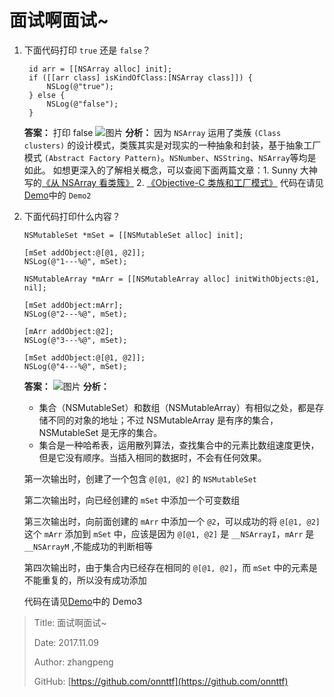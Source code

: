# 面试啊面试~

1. 下面代码打印 `true` 还是 `false`？

   ```objc
    id arr = [[NSArray alloc] init];
    if ([[arr class] isKindOfClass:[NSArray class]]) {
        NSLog(@"true");
    } else {
        NSLog(@"false");
    }
   ```

   **答案：**
   打印 false
   ![图片](https://file.zhangpeng.site/2017/11/09/1.jpeg) **分析：**
   因为 `NSArray` 运用了类蔟 `(Class clusters)` 的设计模式，类簇其实是对现实的一种抽象和封装，基于抽象工厂模式 `(Abstract Factory Pattern)`。`NSNumber`、`NSString`、`NSArray`等均是如此。
   如想更深入的了解相关概念，可以查阅下面两篇文章：1. Sunny 大神写的[《从 NSArray 看类簇》](http://blog.sunnyxx.com/2014/12/18/class-cluster/) 2. [《Objective-C 类族和工厂模式》](http://www.cocoachina.com/cms/wap.php?action=article&id=10296) 代码在请见[Demo](https://github.com/onnttf/P_App_OC.git)中的 `Demo2`

2. 下面代码打印什么内容？

   ```objc
   NSMutableSet *mSet = [[NSMutableSet alloc] init];

   [mSet addObject:@[@1, @2]];
   NSLog(@"1---%@", mSet);

   NSMutableArray *mArr = [[NSMutableArray alloc] initWithObjects:@1, nil];

   [mSet addObject:mArr];
   NSLog(@"2---%@", mSet);

   [mArr addObject:@2];
   NSLog(@"3---%@", mSet);

   [mSet addObject:@[@1, @2]];
   NSLog(@"4---%@", mSet);
   ```

   **答案：**
   ![图片](https://file.zhangpeng.site/2017/11/09/2.jpeg) **分析：**

   * 集合（NSMutableSet）和数组（NSMutableArray）有相似之处，都是存储不同的对象的地址；不过 NSMutableArray 是有序的集合，NSMutableSet 是无序的集合。
   * 集合是一种哈希表，运用散列算法，查找集合中的元素比数组速度更快，但是它没有顺序。当插入相同的数据时，不会有任何效果。

    第一次输出时，创建了一个包含 `@[@1, @2]` 的 `NSMutableSet`

    第二次输出时，向已经创建的 `mSet` 中添加一个可变数组

    第三次输出时，向前面创建的 `mArr` 中添加一个 `@2`，可以成功的将 `@[@1, @2]` 这个 `mArr` 添加到 `mSet` 中，应该是因为 `@[@1, @2]` 是 `__NSArrayI`，`mArr` 是 `__NSArrayM` ,不能成功的判断相等

    第四次输出时，由于集合内已经存在相同的 `@[@1, @2]`，而 `mSet` 中的元素是不能重复的，所以没有成功添加

    代码在请见[Demo](https://github.com/onnttf/P_App_OC.git)中的 Demo3

> Title: 面试啊面试~
>
> Date: 2017.11.09
>
> Author: zhangpeng
>
> GitHub: [https://github.com/onnttf](https://github.com/onnttf)
